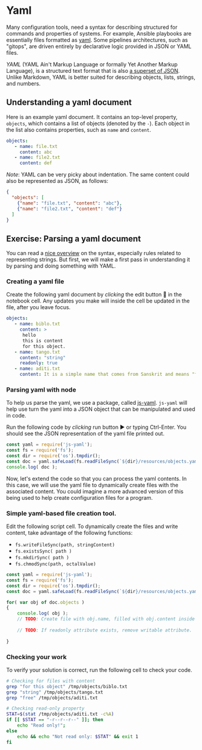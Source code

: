 <!--
setup:
  local:
    cwd: .
-->

# Yaml

Many configuration tools, need a syntax for describing structured for commands and properties of systems. For example, Ansible playbooks are essentially files formatted as [yaml](http://docs.ansible.com/ansible/YAMLSyntax.html). Some pipelines architectures, such as "gitops", are driven entirely by declarative logic provided in JSON or YAML files.

_YAML_ (YAML Ain't Markup Language or formally Yet Another Markup Language), is a structured text format that is also [a superset of JSON](https://stackoverflow.com/questions/1726802/what-is-the-difference-between-yaml-and-json/1729545#1729545). Unlike Markdown, YAML is better suited for describing objects, lists, strings, and numbers. 

## Understanding a yaml document

Here is an example yaml document. It contains an top-level property, `objects`, which contains a list of objects (denoted by the `-`). Each object in the list also contains properties, such as `name` and `content`.

```yaml
objects:
   - name: file.txt
     content: abc
   - name: file2.txt
     content: def
```

*Note*: YAML can be very picky about indentation.
The same content could also be represented as JSON, as follows:

```json
{ 
  "objects": [
    {"name": "file.txt", "content": "abc"}, 
    {"name": "file2.txt", "content": "def"}
  ]
}
```

## Exercise: Parsing a yaml document

You can read a [nice overview](https://docs.ansible.com/ansible/latest/reference_appendices/YAMLSyntax.html) on the syntax, especially rules related to representing strings. But first, we will make a first pass in understanding it by parsing and doing something with YAML. 

### Creating a yaml file

Create the following yaml document by *clicking* the edit button 📝 in the notebook cell. 
Any updates you make will inside the cell be updated in the file, after you leave focus.

```yaml |{type:'file', path: '/tmp/resources/objects.yaml'}
objects:
   - name: biblo.txt
     content: >
      hello
      this is content
      for this object.
   - name: tango.txt
     content: "string"
     readonly: true 
   - name: aditi.txt
     content: It is a simple name that comes from Sanskrit and means "free," "boundless," "unimpaired," or "entire."

```

### Parsing yaml with node

To help us parse the yaml, we use a package, called [js-yaml](https://github.com/nodeca/js-yaml]).
`js-yaml` will help use turn the yaml into a JSON object that can be manipulated and used in code.

Run the following code by *clicking* run button ▶️ or typing Ctrl-Enter. You should see the JSON representation of the yaml file printed out.

```js |{type:'script'}
const yaml = require('js-yaml');
const fs = require('fs');
const dir = require('os').tmpdir();
const doc = yaml.safeLoad(fs.readFileSync(`${dir}/resources/objects.yaml`, 'utf8'));
console.log( doc );
```

Now, let's extend the code so that you can process the yaml contents. In this case, we will use the yaml file to dynamically create files with the associated content. You could imagine a more advanced version of this being used to help create configuration files for a program.

### Simple yaml-based file creation tool.

Edit the following script cell. To dynamically create the files and write content, take advantage of the following functions:

* `fs.writeFileSync(path, stringContent)`
* `fs.existsSync( path )`
* `fs.mkdirSync( path )`
* `fs.chmodSync(path, octalValue)`

```js |{type:'script'}
const yaml = require('js-yaml');
const fs = require('fs');
const dir = require('os').tmpdir();
const doc = yaml.safeLoad(fs.readFileSync(`${dir}/resources/objects.yaml`, 'utf8'));

for( var obj of doc.objects )
{
    console.log( obj );
    // TODO: Create file with obj.name, filled with obj.content inside an "objects" directory.
  
    // TODO: If readonly attribute exists, remove writable attribute. 
   
}
```


### Checking your work

To verify your solution is correct, run the following cell to check your code.

```bash | {type: 'command', shell: 'bash'}
# Checking for files with content
grep "for this object" /tmp/objects/biblo.txt
grep "string" /tmp/objects/tango.txt
grep "free" /tmp/objects/aditi.txt

# Checking read-only property
STAT=$(stat /tmp/objects/aditi.txt -c%A)
if [[ $STAT == "-r--r--r--" ]]; then
    echo "Read only!";
else
    echo && echo "Not read only: $STAT" && exit 1
fi
```

